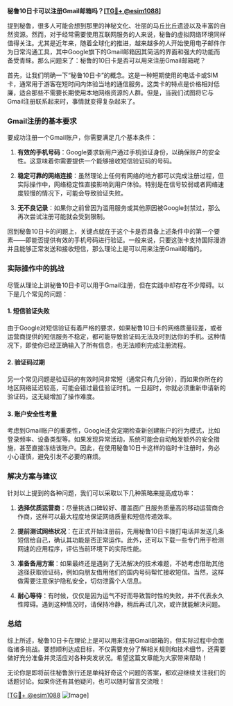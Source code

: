 **秘鲁10日卡可以注册Gmail邮箱吗？[[TG💪+ @esim1088](https://t.me/s/esim1088)]**

提到秘鲁，很多人可能会想到那里的神秘文化、壮丽的马丘比丘遗迹以及丰富的自然资源。然而，对于经常需要使用互联网服务的人来说，秘鲁的虚拟网络环境同样值得关注。尤其是近年来，随着全球化的推进，越来越多的人开始使用电子邮件作为日常沟通工具，其中Google旗下的Gmail邮箱因其简洁的界面和强大的功能而备受青睐。那么问题来了：秘鲁的10日卡是否可以用来注册Gmail邮箱呢？

首先，让我们明确一下“秘鲁10日卡”的概念。这是一种短期使用的电话卡或SIM卡，通常用于游客在短时间内体验当地的通信服务。这类卡的特点是价格相对低廉，适合那些不需要长期使用本地网络资源的人群。但是，当我们试图将它与Gmail注册联系起来时，事情就变得复杂起来了。

### Gmail注册的基本要求

要成功注册一个Gmail账户，你需要满足几个基本条件：

1. **有效的手机号码**：Google要求新用户通过手机验证身份，以确保账户的安全性。这意味着你需要提供一个能够接收短信验证码的号码。
   
2. **稳定可靠的网络连接**：虽然理论上任何有网络的地方都可以完成注册过程，但实际操作中，网络稳定性直接影响到用户体验。特别是在信号较弱或者网络速度较慢的情况下，可能会导致验证失败。

3. **无不良记录**：如果你之前曾因为滥用服务或其他原因被Google封禁过，那么再次尝试注册可能就会受到限制。

回到秘鲁10日卡的问题上，关键点就在于这个卡是否具备上述条件中的第一个要素——即能否提供有效的手机号码进行验证。一般来说，只要这张卡支持国际漫游并且能够正常发送和接收短信，那么理论上是可以用来注册Gmail邮箱的。

### 实际操作中的挑战

尽管从理论上讲秘鲁10日卡可以用于Gmail注册，但在实践中却存在不少障碍。以下是几个常见的问题：

#### 1. 短信验证失败
由于Google对短信验证有着严格的要求，如果秘鲁10日卡的网络质量较差，或者运营商提供的短信服务不稳定，都可能导致验证码无法及时到达你的手机。这种情况下，即使你已经正确输入了所有信息，也无法顺利完成注册流程。

#### 2. 验证码过期
另一个常见问题是验证码的有效时间非常短（通常只有几分钟），而如果你所在的地区网络延迟较高，可能会错过最佳验证时机。一旦超时，你就必须重新申请新的验证码，这无疑增加了操作难度。

#### 3. 账户安全性考量
考虑到Gmail账户的重要性，Google还会定期检查新创建账户的行为模式，比如登录频率、设备类型等。如果发现异常活动，系统可能会自动触发额外的安全措施，甚至直接冻结该账户。因此，在使用秘鲁10日卡这样的临时卡注册时，务必小心谨慎，避免引发不必要的麻烦。

### 解决方案与建议

针对以上提到的各种问题，我们可以采取以下几种策略来提高成功率：

1. **选择优质运营商**：尽量挑选口碑较好、覆盖面广且服务质量高的移动运营商合作商，这样可以最大程度地保证网络质量和短信传递效率。

2. **提前测试网络状况**：在正式开始注册前，先用秘鲁10日卡拨打电话并发送几条短信给自己，确认其功能是否正常运作。此外，还可以下载一些专门用于检测网速的应用程序，评估当前环境下的实际性能。

3. **准备备用方案**：如果最终还是遇到了无法解决的技术难题，不妨考虑借助其他途径获取验证码，例如向朋友借用他们的国内号码帮忙接收短信。当然，这样做需要注意保护隐私安全，切勿泄露个人信息。

4. **耐心等待**：有时候，仅仅是因为运气不好而导致暂时性的失败，并不代表永久性障碍。遇到这种情况时，请保持冷静，稍后再试几次，或许就能解决问题。

### 总结

综上所述，秘鲁10日卡在理论上是可以用来注册Gmail邮箱的，但实际过程中会面临诸多挑战。要想顺利达成目标，不仅需要充分了解相关规则和技术细节，还需要做好充分准备并灵活应对各种突发状况。希望这篇文章能为大家带来帮助！

无论你是即将前往秘鲁旅行还是单纯好奇这个问题的答案，都欢迎继续关注我们的话题讨论。如果你还有其他疑问，也可以随时留言交流哦！

[[TG💪+ @esim1088](https://t.me/s/esim1088) ![Image](https://i.postimg.cc/4NQfJmqS/Snipaste-2025-05-13-00-14-12.png)]